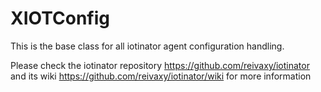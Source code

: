 # XIOTConfig

This is the base class for all iotinator agent configuration handling.

Please check the iotinator repository https://github.com/reivaxy/iotinator and its wiki https://github.com/reivaxy/iotinator/wiki for more information
